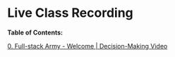 # Live Class Recording

**Table of Contents:**

[0. Full-stack Army - Welcome | Decision-Making Video](https://www.youtube.com/watch?v=ewBBT6Iph0M&t=784s)
